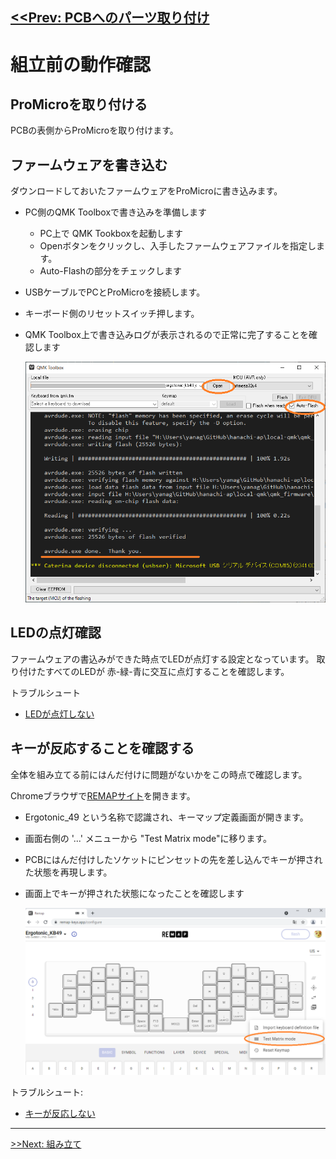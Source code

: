 
[<<Prev: PCBへのパーツ取り付け](03_soldering_pcb.md)  
----

# 組立前の動作確認

## ProMicroを取り付ける

PCBの表側からProMicroを取り付けます。

## ファームウェアを書き込む
ダウンロードしておいたファームウェアをProMicroに書き込みます。

- PC側のQMK Toolboxで書き込みを準備します
  - PC上で QMK Tookboxを起動します
  - Openボタンをクリックし、入手したファームウェアファイルを指定します。
  - Auto-Flashの部分をチェックします
- USBケーブルでPCとProMicroを接続します。
- キーボード側のリセットスイッチ押します。
-  QMK Toolbox上で書き込みログが表示されるので正常に完了することを確認します
 
   <img src="img/qmk_toolbox.png" alt="img" title="img/qmk_toolbox.png" width=500>

## LEDの点灯確認

ファームウェアの書込みができた時点でLEDが点灯する設定となっています。
取り付けたすべてのLEDが 赤-緑-青に交互に点灯することを確認します。

トラブルシュート
  - [LEDが点灯しない](LEDが点灯しない)
  
## キーが反応することを確認する

全体を組み立てる前にはんだ付けに問題がないかをこの時点で確認します。

Chromeブラウザで[REMAPサイト](https://remap-keys.app/configure)を開きます。

- Ergotonic_49 という名称で認識され、キーマップ定義画面が開きます。
- 画面右側の  '...' メニューから "Test Matrix mode"に移ります。
- PCBにはんだ付けしたソケットにピンセットの先を差し込んでキーが押された状態を再現します。
- 画面上でキーが押された状態になったことを確認します

  <img src="img/remap.png" alt="img" title="img/remap.png" width=500>

トラブルシュート:
  - [キーが反応しない](#キーが反応しない)

----
 [>>Next: 組み立て](05_assembly.md)
